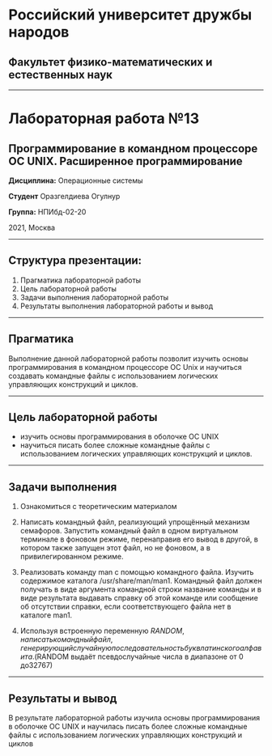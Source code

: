 # Российский университет дружбы народов

## Факультет физико-математических и естественных наук
***
# Лабораторная работа №13
## Программирование в командном процессоре ОС UNIX. Расширенное программирование 
**Дисциплина:** Операционные системы

**Студент** Оразгелдиева Огулнур

**Группа:** НПИбд-02-20

2021, Москва

***

## Структура презентации:

1. Прагматика лабораторной работы
2. Цель лабораторной работы
3. Задачи выполнения лабораторной работы
4. Результаты выполнения лабораторной работы и вывод

***

## Прагматика

Выполнение данной лабораторной работы позволит изучить основы программирования в командном процессоре ОС Unix и научиться создавать командные файлы с использованием логических управляющих конструкций и циклов. 

***

## Цель лабораторной работы

* изучить основы программирования в оболочке ОС UNIX 
* научиться писать более сложные командные файлы с использованием логических управляющих конструкций и циклов.

***

## Задачи выполнения

1. Ознакомиться с теоретическим материалом

2. Написать командный файл, реализующий упрощённый механизм семафоров. Запустить командный файл в одном виртуальном терминале в фоновом режиме, перенаправив его вывод в другой, в котором также запущен этот файл, но не фоновом, а в привилегированном режиме. 

3. Реализовать команду man с помощью командного файла. Изучить содержимое каталога /usr/share/man/man1. Командный файл должен получать в виде аргумента командной строки название команды и в виде результата выдавать справку об этой команде или сообщение об отсутствии справки, если соответствующего файла нет в каталоге man1.

4. Используя встроенную переменную $RANDOM, написать командный файл, генерирующий случайную последовательность букв латинского алфавита. ($RANDOM выдаёт псевдослучайные числа в диапазоне от 0 до32767)


***

## Результаты и вывод

В результате лабораторной работы
 изучила основы программирования в оболочке ОС UNIX и научилась писать более сложные командные файлы с использованием логических управляющих конструкций и циклов
